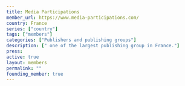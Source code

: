 ```yaml
---
title: Media Participations
member_url: https://www.media-participations.com/
country: France
series: ["country"] 
tags: ["members"]
categories: ["Publishers and publishing groups"]
description: [" one of the largest publishing group in France."]
press:
active: true
layout: members 
permalink: ""
founding_member: true
---
```

